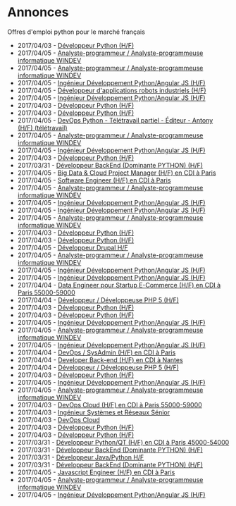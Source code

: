 # Annonces

Offres d'emploi python pour le marché français

* 2017/04/03 - [Développeur Python (H/F)](http://www.pyjobs.fr/jobs/details/5467/developpeur-python-h-f "Développeur Python (H/F)")
* 2017/04/05 - [Analyste-programmeur / Analyste-programmeuse informatique WINDEV](http://www.pyjobs.fr/jobs/details/5509/analyste-programmeur-analyste-programmeuse-informatique-windev "Analyste-programmeur / Analyste-programmeuse informatique WINDEV")
* 2017/04/05 - [Analyste-programmeur / Analyste-programmeuse informatique WINDEV](http://www.pyjobs.fr/jobs/details/5580/analyste-programmeur-analyste-programmeuse-informatique-windev "Analyste-programmeur / Analyste-programmeuse informatique WINDEV")
* 2017/04/05 - [Ingénieur Développement Python/Angular JS (H/F)](http://www.pyjobs.fr/jobs/details/5504/ingenieur-developpement-python-angular-js-h-f "Ingénieur Développement Python/Angular JS (H/F)")
* 2017/04/05 - [Développeur d'applications robots industriels (H/F)](http://www.pyjobs.fr/jobs/details/5579/developpeur-dapplications-robots-industriels-h-f "Développeur d'applications robots industriels (H/F)")
* 2017/04/05 - [Ingénieur Développement Python/Angular JS (H/F)](http://www.pyjobs.fr/jobs/details/5574/ingenieur-developpement-python-angular-js-h-f "Ingénieur Développement Python/Angular JS (H/F)")
* 2017/04/03 - [Développeur Python (H/F)](http://www.pyjobs.fr/jobs/details/5581/developpeur-python-h-f "Développeur Python (H/F)")
* 2017/04/03 - [Développeur Python (H/F)](http://www.pyjobs.fr/jobs/details/5510/developpeur-python-h-f "Développeur Python (H/F)")
* 2017/04/05 - [DevOps Python - Télétravail partiel - Éditeur - Antony (H/F) (télétravail)](http://www.pyjobs.fr/jobs/details/5490/devops-python-teletravail-partiel-editeur-antony-h-f-teletravail "DevOps Python - Télétravail partiel - Éditeur - Antony (H/F) (télétravail)")
* 2017/04/05 - [Analyste-programmeur / Analyste-programmeuse informatique WINDEV](http://www.pyjobs.fr/jobs/details/5571/analyste-programmeur-analyste-programmeuse-informatique-windev "Analyste-programmeur / Analyste-programmeuse informatique WINDEV")
* 2017/04/05 - [Ingénieur Développement Python/Angular JS (H/F)](http://www.pyjobs.fr/jobs/details/5564/ingenieur-developpement-python-angular-js-h-f "Ingénieur Développement Python/Angular JS (H/F)")
* 2017/04/03 - [Développeur Python (H/F)](http://www.pyjobs.fr/jobs/details/5568/developpeur-python-h-f "Développeur Python (H/F)")
* 2017/03/31 - [Développeur BackEnd (Dominante PYTHON) (H/F)](http://www.pyjobs.fr/jobs/details/5449/developpeur-backend-dominante-python-h-f "Développeur BackEnd (Dominante PYTHON) (H/F)")
* 2017/04/05 - [Big Data & Cloud Project Manager (H/F) en CDI à Paris](http://www.pyjobs.fr/jobs/details/5446/big-data-cloud-project-manager-h-f-en-cdi-a-paris "Big Data & Cloud Project Manager (H/F) en CDI à Paris")
* 2017/04/05 - [Software Engineer (H/F) en CDI à Paris](http://www.pyjobs.fr/jobs/details/5447/software-engineer-h-f-en-cdi-a-paris "Software Engineer (H/F) en CDI à Paris")
* 2017/04/05 - [Analyste-programmeur / Analyste-programmeuse informatique WINDEV](http://www.pyjobs.fr/jobs/details/5559/analyste-programmeur-analyste-programmeuse-informatique-windev "Analyste-programmeur / Analyste-programmeuse informatique WINDEV")
* 2017/04/05 - [Ingénieur Développement Python/Angular JS (H/F)](http://www.pyjobs.fr/jobs/details/5554/ingenieur-developpement-python-angular-js-h-f "Ingénieur Développement Python/Angular JS (H/F)")
* 2017/04/05 - [Ingénieur Développement Python/Angular JS (H/F)](http://www.pyjobs.fr/jobs/details/5493/ingenieur-developpement-python-angular-js-h-f "Ingénieur Développement Python/Angular JS (H/F)")
* 2017/04/05 - [Analyste-programmeur / Analyste-programmeuse informatique WINDEV](http://www.pyjobs.fr/jobs/details/5498/analyste-programmeur-analyste-programmeuse-informatique-windev "Analyste-programmeur / Analyste-programmeuse informatique WINDEV")
* 2017/04/03 - [Développeur Python (H/F)](http://www.pyjobs.fr/jobs/details/5560/developpeur-python-h-f "Développeur Python (H/F)")
* 2017/04/03 - [Développeur Python (H/F)](http://www.pyjobs.fr/jobs/details/5499/developpeur-python-h-f "Développeur Python (H/F)")
* 2017/04/05 - [Développeur Drupal H/F](http://www.pyjobs.fr/jobs/details/5479/developpeur-drupal-h-f "Développeur Drupal H/F")
* 2017/04/05 - [Analyste-programmeur / Analyste-programmeuse informatique WINDEV](http://www.pyjobs.fr/jobs/details/5551/analyste-programmeur-analyste-programmeuse-informatique-windev "Analyste-programmeur / Analyste-programmeuse informatique WINDEV")
* 2017/04/05 - [Ingénieur Développement Python/Angular JS (H/F)](http://www.pyjobs.fr/jobs/details/5544/ingenieur-developpement-python-angular-js-h-f "Ingénieur Développement Python/Angular JS (H/F)")
* 2017/04/05 - [Ingénieur Développement Python/Angular JS (H/F)](http://www.pyjobs.fr/jobs/details/5482/ingenieur-developpement-python-angular-js-h-f "Ingénieur Développement Python/Angular JS (H/F)")
* 2017/04/04 - [Data Engineer pour Startup E-Commerce (H/F) en CDI à Paris 55000-59000](http://www.pyjobs.fr/jobs/details/5444/data-engineer-pour-startup-e-commerce-h-f-en-cdi-a-paris-55000-59000 "Data Engineer pour Startup E-Commerce (H/F) en CDI à Paris 55000-59000")
* 2017/04/04 - [Développeur / Développeuse PHP 5 (H/F)](http://www.pyjobs.fr/jobs/details/5487/developpeur-developpeuse-php-5-h-f "Développeur / Développeuse PHP 5 (H/F)")
* 2017/04/03 - [Développeur Python (H/F)](http://www.pyjobs.fr/jobs/details/5548/developpeur-python-h-f "Développeur Python (H/F)")
* 2017/04/03 - [Développeur Python (H/F)](http://www.pyjobs.fr/jobs/details/5488/developpeur-python-h-f "Développeur Python (H/F)")
* 2017/04/05 - [Ingénieur Développement Python/Angular JS (H/F)](http://www.pyjobs.fr/jobs/details/5471/ingenieur-developpement-python-angular-js-h-f "Ingénieur Développement Python/Angular JS (H/F)")
* 2017/04/05 - [Analyste-programmeur / Analyste-programmeuse informatique WINDEV](http://www.pyjobs.fr/jobs/details/5539/analyste-programmeur-analyste-programmeuse-informatique-windev "Analyste-programmeur / Analyste-programmeuse informatique WINDEV")
* 2017/04/05 - [Ingénieur Développement Python/Angular JS (H/F)](http://www.pyjobs.fr/jobs/details/5534/ingenieur-developpement-python-angular-js-h-f "Ingénieur Développement Python/Angular JS (H/F)")
* 2017/04/04 - [DevOps / SysAdmin (H/F) en CDI à Paris](http://www.pyjobs.fr/jobs/details/5445/devops-sysadmin-h-f-en-cdi-a-paris "DevOps / SysAdmin (H/F) en CDI à Paris")
* 2017/04/04 - [Developer Back-end (H/F) en CDI à Nantes](http://www.pyjobs.fr/jobs/details/5443/developer-back-end-h-f-en-cdi-a-nantes "Developer Back-end (H/F) en CDI à Nantes")
* 2017/04/04 - [Développeur / Développeuse PHP 5 (H/F)](http://www.pyjobs.fr/jobs/details/5476/developpeur-developpeuse-php-5-h-f "Développeur / Développeuse PHP 5 (H/F)")
* 2017/04/03 - [Développeur Python (H/F)](http://www.pyjobs.fr/jobs/details/5540/developpeur-python-h-f "Développeur Python (H/F)")
* 2017/04/05 - [Ingénieur Développement Python/Angular JS (H/F)](http://www.pyjobs.fr/jobs/details/5524/ingenieur-developpement-python-angular-js-h-f "Ingénieur Développement Python/Angular JS (H/F)")
* 2017/04/05 - [Analyste-programmeur / Analyste-programmeuse informatique WINDEV](http://www.pyjobs.fr/jobs/details/5529/analyste-programmeur-analyste-programmeuse-informatique-windev "Analyste-programmeur / Analyste-programmeuse informatique WINDEV")
* 2017/04/03 - [DevOps Cloud (H/F) en CDI à Paris 55000-59000](http://www.pyjobs.fr/jobs/details/5442/devops-cloud-h-f-en-cdi-a-paris-55000-59000 "DevOps Cloud (H/F) en CDI à Paris 55000-59000")
* 2017/04/03 - [Ingénieur Systèmes et Réseaux Sénior](http://www.pyjobs.fr/jobs/details/5441/ingenieur-systemes-et-reseaux-senior "Ingénieur Systèmes et Réseaux Sénior")
* 2017/04/03 - [DevOps Cloud](http://www.pyjobs.fr/jobs/details/5440/devops-cloud "DevOps Cloud")
* 2017/04/03 - [Développeur Python (H/F)](http://www.pyjobs.fr/jobs/details/5477/developpeur-python-h-f "Développeur Python (H/F)")
* 2017/04/03 - [Développeur Python (H/F)](http://www.pyjobs.fr/jobs/details/5530/developpeur-python-h-f "Développeur Python (H/F)")
* 2017/03/31 - [Développeur Python/QT (H/F) en CDI à Paris 45000-54000](http://www.pyjobs.fr/jobs/details/5439/developpeur-python-qt-h-f-en-cdi-a-paris-45000-54000 "Développeur Python/QT (H/F) en CDI à Paris 45000-54000")
* 2017/03/31 - [Développeur BackEnd (Dominante PYTHON) (H/F)](http://www.pyjobs.fr/jobs/details/5522/developpeur-backend-dominante-python-h-f "Développeur BackEnd (Dominante PYTHON) (H/F)")
* 2017/03/31 - [Développeur Java/Python H/F](http://www.pyjobs.fr/jobs/details/5472/developpeur-java-python-h-f "Développeur Java/Python H/F")
* 2017/03/31 - [Développeur BackEnd (Dominante PYTHON) (H/F)](http://www.pyjobs.fr/jobs/details/5469/developpeur-backend-dominante-python-h-f "Développeur BackEnd (Dominante PYTHON) (H/F)")
* 2017/04/05 - [Javascript Engineer (H/F) en CDI à Paris](http://www.pyjobs.fr/jobs/details/5448/javascript-engineer-h-f-en-cdi-a-paris "Javascript Engineer (H/F) en CDI à Paris")
* 2017/04/05 - [Analyste-programmeur / Analyste-programmeuse informatique WINDEV](http://www.pyjobs.fr/jobs/details/5519/analyste-programmeur-analyste-programmeuse-informatique-windev "Analyste-programmeur / Analyste-programmeuse informatique WINDEV")
* 2017/04/05 - [Ingénieur Développement Python/Angular JS (H/F)](http://www.pyjobs.fr/jobs/details/5514/ingenieur-developpement-python-angular-js-h-f "Ingénieur Développement Python/Angular JS (H/F)")

